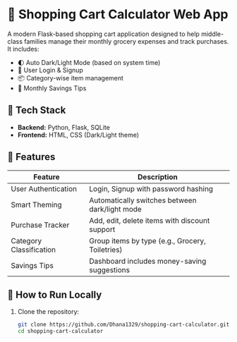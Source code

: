 # 🛒 Shopping Cart Calculator Web App

A modern Flask-based shopping cart application designed to help middle-class families manage their monthly grocery expenses and track purchases. It includes:

- 🌓 Auto Dark/Light Mode (based on system time)
- 🔐 User Login & Signup
- 📦 Category-wise item management
- 🧠 Monthly Savings Tips

## 🔧 Tech Stack

- **Backend:** Python, Flask, SQLite
- **Frontend:** HTML, CSS (Dark/Light theme)

## 📂 Features

| Feature                        | Description |
|-------------------------------|-------------|
| User Authentication           | Login, Signup with password hashing |
| Smart Theming                 | Automatically switches between dark/light mode |
| Purchase Tracker              | Add, edit, delete items with discount support |
| Category Classification       | Group items by type (e.g., Grocery, Toiletries) |
| Savings Tips                  | Dashboard includes money-saving suggestions |

## 🚀 How to Run Locally

1. Clone the repository:

   ```bash
   git clone https://github.com/Dhana1329/shopping-cart-calculator.git
   cd shopping-cart-calculator
